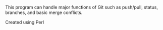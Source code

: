 This program can handle major functions of Git such as push/pull, status, branches, and basic merge conflicts.

Created using Perl
